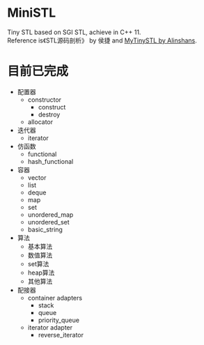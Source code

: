 # MiniSTL  
Tiny STL based on SGI STL, achieve in C++ 11.  
Reference is《STL源码剖析》 by 侯捷 and [MyTinySTL by Alinshans](https://github.com/Alinshans/MyTinySTL).    

# 目前已完成  
+ 配置器  
  + constructor  
    + construct  
    + destroy  
  + allocator
+ 迭代器  
  + iterator  
+ 仿函数
  + functional
  + hash_functional
+ 容器  
  + vector  
  + list
  + deque  
  + map
  + set
  + unordered_map  
  + unordered_set  
  + basic_string
+ 算法  
  + 基本算法 
  + 数值算法
  + set算法 
  + heap算法  
  + 其他算法
+ 配接器  
  + container adapters  
    + stack  
    + queue  
    + priority_queue  
  + iterator adapter
    + reverse_iterator 
